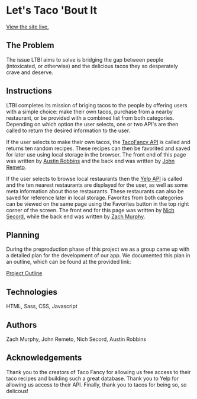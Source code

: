 # Let's Taco 'Bout It

[View the site live.](https://remet0.github.io/lets-taco-bout-it/)

## The Problem
The issue LTBI aims to solve is bridging the gap between people (intoxicated, or otherwise) and the delicious tacos they so desperately crave and deserve.

## Instructions
LTBI completes its mission of briging tacos to the people by offering users with a simple choice: make their own tacos, purchase from a nearby restaurant, or be provided with a combined list from both categories. Depending on which option the user selects, one or two API's are then called to return the desired information to the user.

If the user selects to make their own tacos, the [TacoFancy API](https://github.com/evz/tacofancy-api) is called and returns ten random recipes. These recipes can then be favorited and saved for later use using local storage in the browser. The front end of this page was written by [Austin Robbins](https://github.com/Jirafaro) and the back end was written by [John Remeto](https://github.com/Remet0).

If the user selects to browse local restaurants then the [Yelp API](https://www.yelp.com/developers/documentation/v3) is called and the ten nearest restaurants are displayed for the user, as well as some meta information about those restaurants. These restaurants can also be saved for reference later in local storage. Favorites from both categories can be viewed on the same page using the Favorites button in the top right corner of the screen. The front end for this page was written by [Nich Secord](https://github.com/mmcxii), while the back end was written by [Zach Murphy](https://github.com/Munch-Z).

## Planning
During the preproduction phase of this project we as a group came up with a detailed plan for the development of our app. We documented this plan in an outline, which can be found at the provided link:

[Project Outline](https://docs.google.com/document/d/108-7YvqwiA2VUZMrRoRoF0cfLdYyeEbNMxVX9u3ungY/edit?ts=5d2550d0)

## Technologies
HTML, Sass, CSS, Javascript

## Authors
Zach Murphy, John Remeto, Nich Secord, Austin Robbins

## Acknowledgements
Thank you to the creators of Taco Fancy for allowing us free access to their taco recipes and building such a great database. Thank you to Yelp for allowing us access to their API. Finally, thank you to tacos for being so, so delicous!
